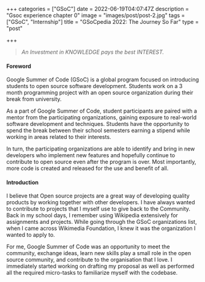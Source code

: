 +++
categories = ["GSoC"]
date = 2022-06-19T04:07:47Z
description = "Gsoc experience chapter 0"
image = "images/post/post-2.jpg"
tags = ["GSoC", "Internship"]
title = "GSoCpedia 2022: The Journey So Far"
type = "post"

+++
> _An Investment in KNOWLEDGE pays the best INTEREST._

#### Foreword

Google Summer of Code (GSoC) is a global program focused on introducing students to open source software development. Students work on a 3 month programming project with an open source organization during their break from university.

As a part of Google Summer of Code, student participants are paired with a mentor from the participating organizations, gaining exposure to real-world software development and techniques. Students have the opportunity to spend the break between their school semesters earning a stipend while working in areas related to their interests.

In turn, the participating organizations are able to identify and bring in new developers who implement new features and hopefully continue to contribute to open source even after the program is over. Most importantly, more code is created and released for the use and benefit of all.

#### Introduction

I believe that Open source projects are a great way of developing quality products by working together with other developers. I have always wanted to contribute to projects that I myself use to give back to the Community. Back in my school days, I remember using Wikipedia extensively for assignments and projects. While going through the GSoC organizations list, when I came across Wikimedia Foundation, I knew it was the organization I wanted to apply to.

For me, Google Summer of Code was an opportunity to meet the community, exchange ideas, learn new skills play a small role in the open source community, and contribute to the organisation that I love. I immediately started working on drafting my proposal as well as performed all the required micro-tasks to familiarize myself with the codebase.